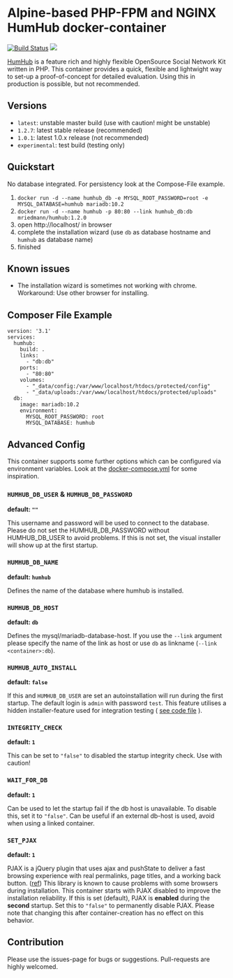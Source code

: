 # Alpine-based PHP-FPM and NGINX HumHub docker-container
[![Build Status](https://travis-ci.org/mriedmann/humhub-docker.svg?branch=master)](https://travis-ci.org/mriedmann/humhub-docker)
[![](https://images.microbadger.com/badges/version/mriedmann/humhub:1.2.7.svg)](https://microbadger.com/images/mriedmann/humhub:1.2.7 "Get your own version badge on microbadger.com")

[HumHub](https://github.com/humhub/humhub) is a feature rich and highly flexible OpenSource Social Network Kit written in PHP.
This container provides a quick, flexible and lightwight way to set-up a proof-of-concept for detailed evaluation. Using this in production is possible, but not recommended. 

## Versions

* `latest`:  unstable master build (use with caution! might be unstable)
* `1.2.7`: latest stable release (recommended)
* `1.0.1`: latest 1.0.x release (not recommended)
* `experimental`: test build (testing only) 

## Quickstart

No database integrated. For persistency look at the Compose-File example.

1. `docker run -d --name humhub_db -e MYSQL_ROOT_PASSWORD=root -e MYSQL_DATABASE=humhub mariadb:10.2`
1. `docker run -d --name humhub -p 80:80 --link humhub_db:db mriedmann/humhub:1.2.0`
1. open http://localhost/ in browser
1. complete the installation wizard (use `db` as database hostname and `humhub` as database name)
1. finished

## Known issues

* The installation wizard is sometimes not working with chrome. Workaround: Use other browser for installing. 

## Composer File Example

```
version: '3.1'
services:
  humhub:
    build: .
    links:
      - "db:db"
    ports:
      - "80:80"
    volumes:
      - "_data/config:/var/www/localhost/htdocs/protected/config"
      - "_data/uploads:/var/www/localhost/htdocs/protected/uploads"
  db:
    image: mariadb:10.2
    environment:
      MYSQL_ROOT_PASSWORD: root
      MYSQL_DATABASE: humhub
```

## Advanced Config
This container supports some further options which can be configured via environment variables. Look at the [docker-compose.yml](https://github.com/mriedmann/humhub-docker/blob/master/docker-compose.yml) for some inspiration.

### `HUMHUB_DB_USER` & `HUMHUB_DB_PASSWORD`
**default: `""`**
  
This username and password will be used to connect to the database. Please do not set the HUMHUB_DB_PASSWORD without HUMHUB_DB_USER to avoid problems. If this is not set, the visual installer will show up at the first startup. 
  
### `HUMHUB_DB_NAME`
**default: `humhub`**

Defines the name of the database where humhub is installed.

### `HUMHUB_DB_HOST`
**default: `db`**

Defines the mysql/mariadb-database-host. If you use the `--link` argument please specify the name of the link as host or use `db` as linkname (`--link <container>:db`).

### `HUMHUB_AUTO_INSTALL`
**default: `false`**

If this and `HUMHUB_DB_USER` are set an autoinstallation will run during the first startup. The default login is `admin` with password `test`. This feature utilises a hidden installer-feature used for integration testing ( [see code file](https://github.com/humhub/humhub/blob/master/protected/humhub/modules/installer/commands/InstallController.php) ).

### `INTEGRITY_CHECK`
**default: `1`**

This can be set to `"false"` to disabled the startup integrity check. Use with caution!

### `WAIT_FOR_DB`
**default: `1`**

Can be used to let the startup fail if the db host is unavailable. To disable this, set it to `"false"`. Can be useful if an external db-host is used, avoid when using a linked container.

### `SET_PJAX`
**default: `1`**

PJAX is a jQuery plugin that uses ajax and pushState to deliver a fast browsing experience with real permalinks, page titles, and a working back button. ([ref](https://github.com/yiisoft/jquery-pjax)) This library is known to cause problems with some browsers during  installation. This container starts with PJAX disabled to improve the installation reliability. If this is set (default), PJAX is **enabled** during the **second** startup. Set this to `"false"` to permanently disable PJAX. Please note that changing this after container-creation has no effect on this behavior.

## Contribution

Please use the issues-page for bugs or suggestions. Pull-requests are highly welcomed.
